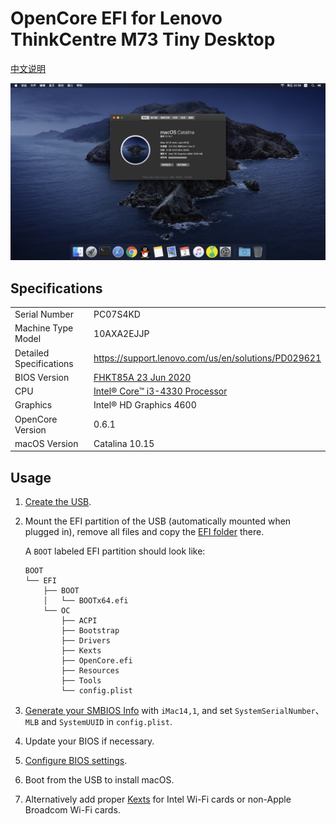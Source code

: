 # OpenCore EFI for Lenovo ThinkCentre M73 Tiny Desktop

[中文说明](/README-zh_CN.md)

![](/images/screenshot-20201002-22.29.51.png)

## Specifications

| | |
|-|-|
| Serial Number | PC07S4KD |
| Machine Type Model | 10AXA2EJJP |
| Detailed Specifications | <https://support.lenovo.com/us/en/solutions/PD029621> |
| BIOS Version | [FHKT85A 23 Jun 2020](https://pcsupport.lenovo.com/us/en/products/desktops-and-all-in-ones/thinkcentre-m-series-desktops/thinkcentre-m73/10ax/10axa2ejjp/pc07s4kd/downloads/DS038325) |
| CPU | [Intel® Core™ i3-4330 Processor](https://ark.intel.com/content/www/us/en/ark/products/77769/intel-core-i3-4330-processor-4m-cache-3-50-ghz.html) |
| Graphics | Intel® HD Graphics 4600 |
| OpenCore Version | 0.6.1 |
| macOS Version | Catalina 10.15 |

## Usage

1. [Create the USB](https://dortania.github.io/OpenCore-Install-Guide/installer-guide/).

2. Mount the EFI partition of the USB (automatically mounted when plugged in), remove all files and copy the [EFI folder](https://github.com/qianbinbin/hackintosh-m73-tiny/tree/macOS-Catalina-10.15/BOOT/EFI) there.

   A `BOOT` labeled EFI partition should look like:

   ```
   BOOT
   └── EFI
       ├── BOOT
       │   └── BOOTx64.efi
       └── OC
           ├── ACPI
           ├── Bootstrap
           ├── Drivers
           ├── Kexts
           ├── OpenCore.efi
           ├── Resources
           ├── Tools
           └── config.plist
   ```

3. [Generate your SMBIOS Info](https://dortania.github.io/OpenCore-Install-Guide/config-laptop.plist/haswell.html#platforminfo) with `iMac14,1`, and set `SystemSerialNumber`、`MLB` and `SystemUUID` in `config.plist`.

4. Update your BIOS if necessary.

5. [Configure BIOS settings](https://dortania.github.io/OpenCore-Install-Guide/config-laptop.plist/haswell.html#intel-bios-settings).

6. Boot from the USB to install macOS.

7. Alternatively add proper [Kexts](https://dortania.github.io/OpenCore-Install-Guide/ktext.html#wifi-and-bluetooth) for Intel Wi-Fi cards or non-Apple Broadcom Wi-Fi cards.
